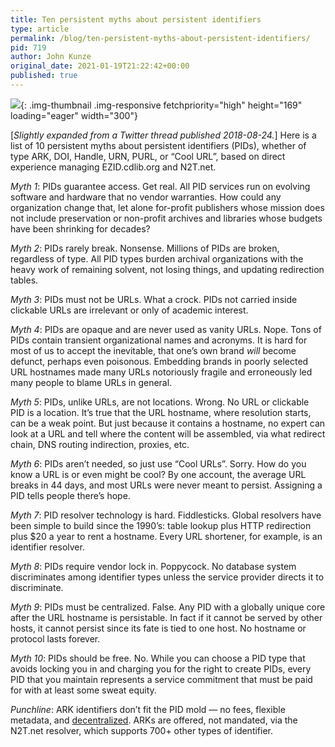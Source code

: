 ```yaml
---
title: Ten persistent myths about persistent identifiers
type: article
permalink: /blog/ten-persistent-myths-about-persistent-identifiers/
pid: 719
author: John Kunze
original_date: 2021-01-19T21:22:42+00:00
published: true
---
```


![][1]{: .img-thumbnail .img-responsive fetchpriority="high" height="169" loading="eager" width="300"}

\[*Slightly expanded from a Twitter thread published 2018-08-24.*\] Here is a
list of 10 persistent myths about persistent identifiers (PIDs), whether of
type ARK, DOI, Handle, URN, PURL, or “Cool URL”, based on direct experience
managing ​EZID.cdlib.org​ and N2T.net​.

*Myth 1*: PIDs guarantee access. Get real. All PID services run on evolving
software and hardware that no vendor warranties. How could any organization
change that, let alone for-profit publishers whose mission does not include
preservation or non-profit archives and libraries whose budgets have been
shrinking for decades?

*Myth 2*: PIDs rarely break. Nonsense. Millions of PIDs are broken, regardless
of type. All PID types burden archival organizations with the heavy work of
remaining solvent, not losing things, and updating redirection tables.

*Myth 3*: PIDs must not be URLs. What a crock. PIDs not carried inside
clickable URLs are irrelevant or only of academic interest.

*Myth 4*: PIDs are opaque and are never used as vanity URLs. Nope. Tons of
PIDs contain transient organizational names and acronyms. It is hard for most
of us to accept the inevitable, that one’s own brand *will* become defunct,
perhaps even poisonous. Embedding brands in poorly selected URL hostnames made
many URLs notoriously fragile and erroneously led many people to blame URLs in
general.

*Myth 5*: PIDs, unlike URLs, are not locations. Wrong. No URL or clickable PID
is a location. It’s true that the URL hostname, where resolution starts, can
be a weak point. But just because it contains a hostname, no expert can look
at a URL and tell where the content will be assembled, via what redirect
chain, DNS routing indirection, proxies, etc.

*Myth 6*: PIDs aren’t needed, so just use “Cool URLs”. Sorry. How do you know
a URL is or even might be cool? By one account, the average URL breaks in 44
days, and most URLs were never meant to persist. Assigning a PID tells people
there’s hope.

*Myth 7*: PID resolver technology is hard. Fiddlesticks. Global resolvers have
been simple to build since the 1990’s: table lookup plus HTTP redirection plus
$20 a year to rent a hostname. Every URL shortener, for example, is an
identifier resolver.

*Myth 8*: PIDs require vendor lock in. Poppycock. No database system
discriminates among identifier types unless the service provider directs it to
discriminate.

*Myth 9*: PIDs must be centralized. False. Any PID with a globally unique core
after the URL hostname is persistable. In fact if it cannot be served by other
hosts, it cannot persist since its fate is tied to one host. No hostname or
protocol lasts forever.

*Myth 10*: PIDs should be free. No. While you can choose a PID type that
avoids locking you in and charging you for the right to create PIDs, every PID
that you maintain represents a service commitment that must be paid for with
at least some sweat equity.

*Punchline*: ARK identifiers don’t fit the PID mold — no fees, flexible
metadata, and [decentralized]. ARKs are offered, not mandated, via the
​N2T.net​ resolver, which supports 700+ other types of identifier.

[1]: ../../assets/images/posts/2021-01-19-ten-persistent-myths-about-persistent-identifiers/nessy.jpg
[decentralized]: https://hacks.mozilla.org/2018/07/introducing-the-d-web/

